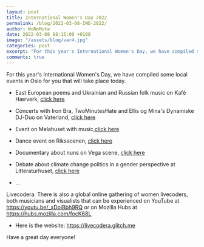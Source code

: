 ```yaml
---
layout: post
title: International Women's Day 2022
permalink: /blog/2022-03-08-IWD-2022/
author: WoNoMute
date: 2022-03-08 08:15:00 +0100
image: "/assets/blog/var4.jpg"
categories: post
excerpt: "For this year's International Women's Day, we have compiled some local events in Oslo for you that will take place today."
comments: true
---
```


For this year's International Women's Day, we have compiled some local events in Oslo for you that will take place today.


* East European poems and Ukrainian and Russian folk music on Kafé Hærverk, [click here](https://www.facebook.com/events/s/%C3%B8st-europeisk-fors%C3%B8string/695788571599927/)

* Concerts with  Iron Bra, TwoMinutesHate and Ellis og Mina's Dynamiske DJ-Duo on Vaterland, [click here](https://facebook.com/events/s/kvinnedagen-vaterland/1257271181470806/)

* Event on Melahuset with music,[click here](https://www.mela.no/melahuset/events/8mars/)

* Dance event on Riksscenen, [click here](https://www.riksscenen.no/dansekompaniet-mamelukk-livmoedre.6425165-515567.html?fbclid=IwAR1DBVyJsX6MoSYWtTmP1K7t8reEhY7bMtXuKhcdXfEeTOFSiymutX804jI)

* Documentary about nuns on Vega scene, [click here](https://vegascene.no/incoming/article1482304.ece)

* Debate about climate change politics in a gender perspective at Litteraturhuset, [click here](stk.uio.no/forskning/aktuelt/arrangementer/seminarer/2022/kvinnedagen-2022-hvordan-kan-klimapolitikk-vere-re.html)

* ...



Livecodera: There is also a global online gathering of women livecoders, both musicians and visualists that can be experienced on YouTube at https://youtu.be/_xDoiBbh9RQ or on Mozilla Hubs at https://hubs.mozilla.com/focK68L 

* Here is the website: https://livecodera.glitch.me

Have a great day everyone! 
